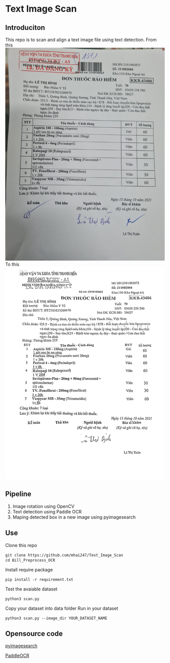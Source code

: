 # Text Image Scan
## Introduciton
This repo is to scan and align a text image file using text detection.
From this
![Input image](data/test/z2848586099063_d70389229cda6d2be64064040265291a.jpg "Input image")
To this
![Input image](output/map/test/img/z2848586099063_d70389229cda6d2be64064040265291a.jpg "Input image")
## Pipeline
1. Image rotation using OpenCV
1. Text detection using Paddle OCR
1. Maping detected box in a new image using pyimagesearch
## Use

Clone this repo

```
git clone https://github.com/mhai247/Text_Image_Scan
cd Bill_Preprocess_OCR
```
Install require package

```
pip install -r requirement.txt
```

Test the avaiable dataset

```
python3 scan.py
```

Copy your dataset into data folder
Run in your dataset

```
python3 scan.py --image_dir YOUR_DATASET_NAME
```

## Opensource code
[pyimagesearch](https://www.pyimagesearch.com/2014/08/25/4-point-opencv-getperspective-transform-example/)

[PaddleOCR](https://github.com/PaddlePaddle/PaddleOCR)